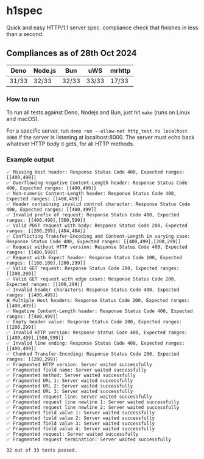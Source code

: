 # h1spec
Quick and easy HTTP/1.1 server spec. compliance check that finishes in less than a second.

## Compliances as of 28th Oct 2024
| Deno     | Node.js     | Bun     | uWS | mrhttp
|--------------|--------------|--------------|---------|-------|
| 31/33 | 32/33 | 32/33 | 33/33 | 17/33 |


### How to run
To run all tests against Deno, Nodejs and Bun, just hit `make` (runs on Linux and macOS).

For a specific server, run `deno run --allow-net http_test.ts localhost 8000` if the server is listening at localhost:8000. The server must echo back whatever HTTP body it gets, for all HTTP methods.

### Example output
```
✅ Missing Host header: Response Status Code 400, Expected ranges: [[400,499]]
✅ Overflowing negative Content-Length header: Response Status Code 400, Expected ranges: [[400,499]]
✅ Non-numeric Content-Length header: Response Status Code 400, Expected ranges: [[400,499]]
✅ Header containing invalid control character: Response Status Code 400, Expected ranges: [[400,499]]
✅ Invalid prefix of request: Response Status Code 400, Expected ranges: [[400,499],[500,599]]
✅ Valid POST request with body: Response Status Code 200, Expected ranges: [[200,299],[404,404]]
✅ Conflicting Transfer-Encoding and Content-Length in varying case: Response Status Code 400, Expected ranges: [[400,499],[200,299]]
✅ Request without HTTP version: Response Status Code 400, Expected ranges: [[400,599]]
✅ Request with Expect header: Response Status Code 100, Expected ranges: [[100,100],[200,299]]
✅ Valid GET request: Response Status Code 200, Expected ranges: [[200,299]]
✅ Valid GET request with edge cases: Response Status Code 200, Expected ranges: [[200,299]]
✅ Invalid header characters: Response Status Code 400, Expected ranges: [[400,499]]
❌ Multiple Host headers: Response Status Code 200, Expected ranges: [[400,499]]
✅ Negative Content-Length header: Response Status Code 400, Expected ranges: [[400,499]]
✅ Empty header value: Response Status Code 200, Expected ranges: [[200,299]]
✅ Invalid HTTP version: Response Status Code 400, Expected ranges: [[400,499],[500,599]]
✅ Invalid line ending: Response Status Code 400, Expected ranges: [[400,499]]
✅ Chunked Transfer-Encoding: Response Status Code 200, Expected ranges: [[200,299]]
✅ Fragmented HTTP version: Server waited successfully
✅ Fragmented field name: Server waited successfully
✅ Fragmented method: Server waited successfully
✅ Fragmented URL 1: Server waited successfully
✅ Fragmented URL 2: Server waited successfully
✅ Fragmented URL 3: Server waited successfully
✅ Fragmented request line: Server waited successfully
✅ Fragmented request line newline 1: Server waited successfully
✅ Fragmented request line newline 2: Server waited successfully
✅ Fragmented field value 1: Server waited successfully
✅ Fragmented field value 2: Server waited successfully
✅ Fragmented field value 3: Server waited successfully
✅ Fragmented field value 4: Server waited successfully
✅ Fragmented request: Server waited successfully
✅ Fragmented request termination: Server waited successfully

32 out of 33 tests passed.
```
